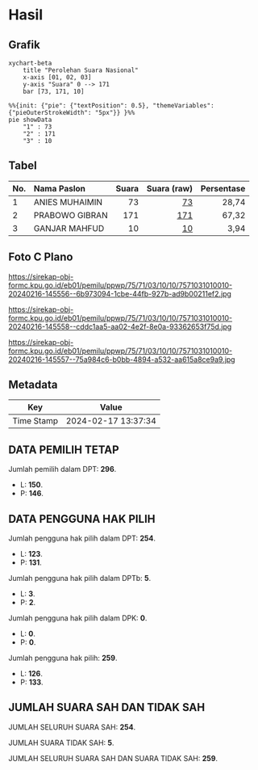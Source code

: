 # Hasil

## Grafik

```mermaid
xychart-beta
    title "Perolehan Suara Nasional"
    x-axis [01, 02, 03]
    y-axis "Suara" 0 --> 171
    bar [73, 171, 10]
```

```mermaid
%%{init: {"pie": {"textPosition": 0.5}, "themeVariables": {"pieOuterStrokeWidth": "5px"}} }%%
pie showData
    "1" : 73
    "2" : 171
    "3" : 10
```

## Tabel

| No. | Nama Paslon    | Suara | Suara (raw) | Persentase |
|:--- |:-------------- | -----:| -----------:| ----------:|
| 1   | ANIES MUHAIMIN | 73    | [73][p-1]   | 28,74      |
| 2   | PRABOWO GIBRAN | 171   | [171][p-2]  | 67,32      |
| 3   | GANJAR MAHFUD  | 10    | [10][p-3]   | 3,94       |


[p-1]: https://github.com/gigit-pemilu/pemilu-2024/blob/main/pilpres/hitung-suara/sub/75-gorontalo/sub/71-kota-gorontalo/sub/03-kota-utara/sub/1010-dulomo-selatan/sub/010-tps/sub/paslon-1.txt
[p-2]: https://github.com/gigit-pemilu/pemilu-2024/blob/main/pilpres/hitung-suara/sub/75-gorontalo/sub/71-kota-gorontalo/sub/03-kota-utara/sub/1010-dulomo-selatan/sub/010-tps/sub/paslon-2.txt
[p-3]: https://github.com/gigit-pemilu/pemilu-2024/blob/main/pilpres/hitung-suara/sub/75-gorontalo/sub/71-kota-gorontalo/sub/03-kota-utara/sub/1010-dulomo-selatan/sub/010-tps/sub/paslon-3.txt

## Foto C Plano

https://sirekap-obj-formc.kpu.go.id/eb01/pemilu/ppwp/75/71/03/10/10/7571031010010-20240216-145556--6b973094-1cbe-44fb-927b-ad9b00211ef2.jpg

https://sirekap-obj-formc.kpu.go.id/eb01/pemilu/ppwp/75/71/03/10/10/7571031010010-20240216-145558--cddc1aa5-aa02-4e2f-8e0a-93362653f75d.jpg

https://sirekap-obj-formc.kpu.go.id/eb01/pemilu/ppwp/75/71/03/10/10/7571031010010-20240216-145557--75a984c6-b0bb-4894-a532-aa615a8ce9a9.jpg


## Metadata

| Key        | Value               |
| ---------- | ------------------- |
| Time Stamp | 2024-02-17 13:37:34 |


## DATA PEMILIH TETAP

Jumlah pemilih dalam DPT: **296**.
 * L: **150**.
 * P: **146**.

## DATA PENGGUNA HAK PILIH

Jumlah pengguna hak pilih dalam DPT: **254**.
 * L: **123**.
 * P: **131**.

Jumlah pengguna hak pilih dalam DPTb: **5**.
 * L: **3**.
 * P: **2**.

Jumlah pengguna hak pilih dalam DPK: **0**.
 * L: **0**.
 * P: **0**.

Jumlah pengguna hak pilih: **259**.
 * L: **126**.
 * P: **133**.

## JUMLAH SUARA SAH DAN TIDAK SAH

JUMLAH SELURUH SUARA SAH: **254**.

JUMLAH SUARA TIDAK SAH: **5**.

JUMLAH SELURUH SUARA SAH DAN SUARA TIDAK SAH: **259**.


